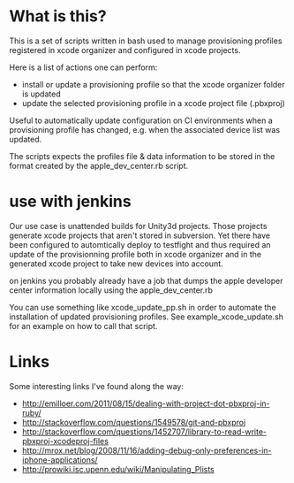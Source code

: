 # What is this? #

This is a set of scripts written in bash used to manage provisioning profiles registered in xcode organizer and configured in xcode projects.

Here is a list of actions one can perform:

 * install or update a provisioning profile so that the xcode organizer folder is updated
 * update the selected provisioning profile in a xcode project file (.pbxproj)

Useful to automatically update configuration on CI environments when a provisioning profile has changed, e.g. when the associated device list was updated.

The scripts expects the profiles file & data information to be stored in the format created by the apple_dev_center.rb script.

# use with jenkins #

Our use case is unattended builds for Unity3d projects. Those projects generate xcode projects that aren't stored in subversion. Yet there have been configured to automtically deploy to testfight and thus required an update of the provisionning profile both in xcode organizer and in the generated xcode project to take new devices into account.

on jenkins you probably already have a job that dumps the apple developer center information locally using the apple_dev_center.rb

You can use something like xcode_update_pp.sh in order to automate the installation of updated provisioning profiles. See example_xcode_update.sh for an example on how to call that script.

# Links #

Some interesting links I've found along the way:

 - http://emilloer.com/2011/08/15/dealing-with-project-dot-pbxproj-in-ruby/
 - http://stackoverflow.com/questions/1549578/git-and-pbxproj
 - http://stackoverflow.com/questions/1452707/library-to-read-write-pbxproj-xcodeproj-files
 - http://mrox.net/blog/2008/11/16/adding-debug-only-preferences-in-iphone-applications/
 - http://prowiki.isc.upenn.edu/wiki/Manipulating_Plists